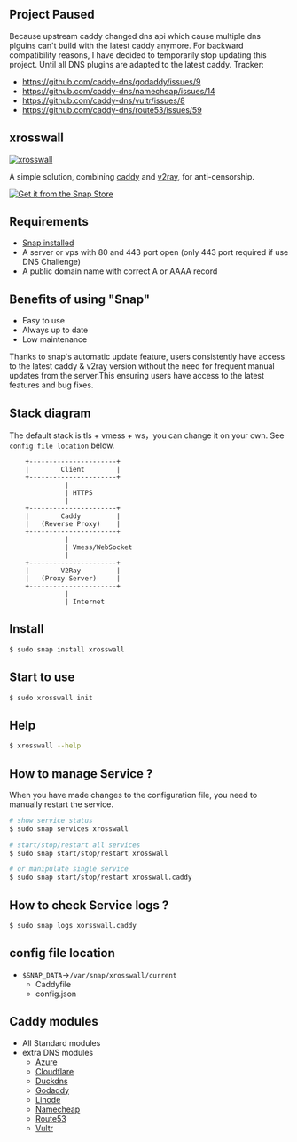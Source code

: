 ## Project Paused
Because upstream caddy changed dns api which cause multiple dns plguins can't build with the latest caddy anymore.
For backward compatibility reasons, I have decided to temporarily stop updating this project.
Until all DNS plugins are adapted to the latest caddy.
Tracker:
- https://github.com/caddy-dns/godaddy/issues/9
- https://github.com/caddy-dns/namecheap/issues/14
- https://github.com/caddy-dns/vultr/issues/8
- https://github.com/caddy-dns/route53/issues/59

## xrosswall
[![xrosswall](https://snapcraft.io/xrosswall/badge.svg)](https://snapcraft.io/xrosswall)

A simple solution, combining [caddy](https://github.com/caddyserver/caddy) and [v2ray](https://github.com/v2fly/v2ray-core/), for anti-censorship.


[![Get it from the Snap Store](https://snapcraft.io/static/images/badges/en/snap-store-black.svg)](https://snapcraft.io/xrosswall)


## Requirements

- [Snap installed](https://snapcraft.io/docs/installing-snapd)
- A server or vps with 80 and 443 port open (only 443 port required if use DNS Challenge)
- A public domain name with correct A or AAAA record

## Benefits of using "Snap"
- Easy to use
- Always up to date
- Low maintenance

Thanks to snap's automatic update feature, users consistently have access to the latest caddy & v2ray version without the need for frequent manual updates from the server.This ensuring users have access to the latest features and bug fixes.

## Stack diagram
The default stack is tls + vmess + ws，you can change it on your own. See `config file location` below.
```text
    +----------------------+
    |        Client        |
    +----------------------+
              |
              | HTTPS
              |
    +----------------------+
    |        Caddy         |
    |   (Reverse Proxy)    |
    +----------------------+
              |
              | Vmess/WebSocket
              |
    +----------------------+
    |        V2Ray         |
    |   (Proxy Server)     |
    +----------------------+
              |
              | Internet
```

## Install

```bash
$ sudo snap install xrosswall
```

## Start to use

```bash
$ sudo xrosswall init
```

## Help

```bash
$ xrosswall --help
```

## How to manage Service ?
When you have made changes to the configuration file, you need to manually restart the service.
```bash
# show service status
$ sudo snap services xrosswall

# start/stop/restart all services
$ sudo snap start/stop/restart xrosswall

# or manipulate single service
$ sudo snap start/stop/restart xrosswall.caddy
```

## How to check Service logs ?
```bash
$ sudo snap logs xorsswall.caddy
```

## config file location
- `$SNAP_DATA`->`/var/snap/xrosswall/current`
  - Caddyfile
  - config.json

## Caddy modules
- All Standard modules
- extra DNS modules
  - [Azure](https://github.com/caddy-dns/azure)
  - [Cloudflare](https://github.com/caddy-dns/cloudflare)
  - [Duckdns](https://github.com/caddy-dns/duckdns)
  - [Godaddy](https://github.com/caddy-dns/godaddy)
  - [Linode](https://github.com/caddy-dns/linode)
  - [Namecheap](https://github.com/caddy-dns/namecheap)
  - [Route53](https://github.com/caddy-dns/route53)
  - [Vultr](https://github.com/caddy-dns/vultr)

